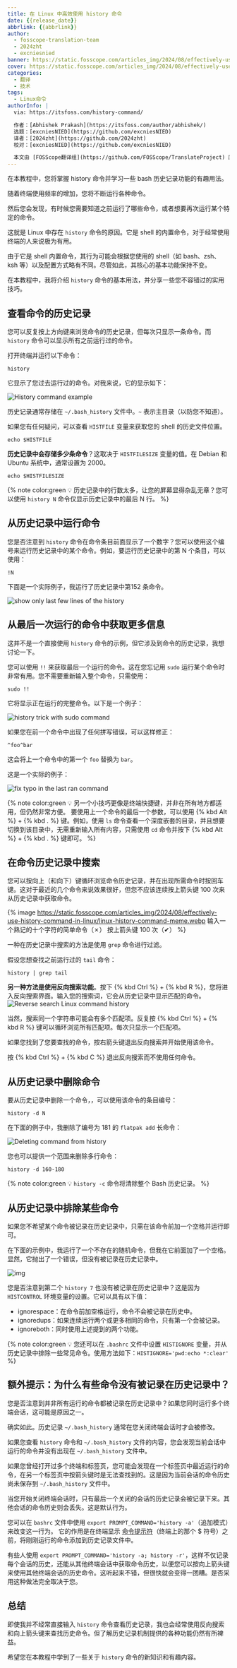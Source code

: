 ```yaml
---
title: 在 Linux 中高效使用 history 命令
date: {{release_date}}
abbrlink: {{abbrlink}}
author:
  - fosscope-translation-team
  - 2024zht
  - excniesnied
banner: https://static.fosscope.com/articles_img/2024/08/effectively-use-history-command-in-linux/effectly-use-history-commands-linux.webp
cover: https://static.fosscope.com/articles_img/2024/08/effectively-use-history-command-in-linux/effectly-use-history-commands-linux.webp
categories:
  - 翻译
  - 技术
tags: 
  - Linux命令
authorInfo: |
  via: https://itsfoss.com/history-command/

  作者：[Abhishek Prakash](https://itsfoss.com/author/abhishek/)
  选题：[excniesNIED](https://github.com/excniesNIED)
  译者：[2024zht](https://github.com/2024zht)
  校对：[excniesNIED](https://github.com/excniesNIED)

  本文由 [FOSScope翻译组](https://github.com/FOSScope/TranslateProject) 原创编译，[开源观察](https://fosscope.com/) 荣誉推出
---
```


在本教程中，您将掌握 history 命令并学习一些 bash 历史记录功能的有趣用法。

<!-- more -->

随着终端使用频率的增加，您将不断运行各种命令。

然后您会发现，有时候您需要知道之前运行了哪些命令，或者想要再次运行某个特定的命令。

这就是 Linux 中存在 `history` 命令的原因。它是 shell 的内置命令，对于经常使用终端的人来说极为有用。

由于它是 shell 内置命令，其行为可能会根据您使用的 shell（如 bash、zsh、ksh 等）以及配置方式略有不同。尽管如此，其核心的基本功能保持不变。

在本教程中，我将介绍 `history` 命令的基本用法，并分享一些您不容错过的实用技巧。

## 查看命令的历史记录

您可以反复按上方向键来浏览命令的历史记录，但每次只显示一条命令。而 `history` 命令可以显示所有之前运行过的命令。

打开终端并运行以下命令：

```
history
```

它显示了您过去运行过的命令。对我来说，它的显示如下：

![History command example](https://static.fosscope.com/articles_img/2024/08/effectively-use-history-command-in-linux/history-command-examples.webp)

历史记录通常存储在 `~/.bash_history` 文件中。`~` 表示主目录（以防您不知道）。

如果您有任何疑问，可以查看 `HISTFILE` 变量来获取您的 shell 的历史文件位置。

```
echo $HISTFILE
```

**历史记录中会存储多少条命令**？这取决于 `HISTFILESIZE` 变量的值。在 Debian 和 Ubuntu 系统中，通常设置为 2000。

```
echo $HISTFILESIZE
```

{% note color:green 💡 历史记录中的行数太多，让您的屏幕显得杂乱无章？您可以使用 `history N` 命令仅显示历史记录中的最后 N 行。 %}

## 从历史记录中运行命令

您是否注意到 `history` 命令在命令条目前面显示了一个数字？您可以使用这个编号来运行历史记录中的某个命令。例如，要运行历史记录中的第 N 个条目，可以使用：

```
!N
```

下面是一个实际例子，我运行了历史记录中第152 条命令。

![show only last few lines of the history](https://static.fosscope.com/articles_img/2024/08/effectively-use-history-command-in-linux/run-command-from-history.webp)

## 从最后一次运行的命令中获取更多信息

这并不是一个直接使用 `history` 命令的示例，但它涉及到命令的历史记录，我想讨论一下。

您可以使用 `!!` 来获取最后一个运行的命令。这在您忘记用 `sudo` 运行某个命令时非常有用。您不需要重新输入整个命令，只需使用：

```
sudo !!
```

它将显示正在运行的完整命令。以下是一个例子：

![history trick with sudo command](https://static.fosscope.com/articles_img/2024/08/effectively-use-history-command-in-linux/history-trick-with-sudo.webp)

如果您在前一个命令中出现了任何拼写错误，可以这样修正：

```
^foo^bar
```

这会将上一个命令中的第一个  `foo` 替换为 `bar`。

这是一个实际的例子：

![fix typo in the last ran command](https://static.fosscope.com/articles_img/2024/08/effectively-use-history-command-in-linux/fix-typo--in-command-history.webp)

{% note color:green 💡 另一个小技巧更像是终端快捷键，并非在所有地方都适用，但仍然非常方便。 要使用上一个命令的最后一个参数，可以使用 {% kbd Alt %} + {% kbd . %} 键。例如，使用 `ls` 命令查看一个深度嵌套的目录，并且想要切换到该目录中，无需重新输入所有内容，只需使用 `cd` 命令并按下 {% kbd Alt %} + {% kbd . %} 键即可。 %}

## 在命令历史记录中搜索

您可以按向上（和向下）键循环浏览命令历史记录，并在出现所需命令时按回车键。这对于最近的几个命令来说效果很好，但您不应该连续按上箭头键 100 次来从历史记录中获取命令。

{% image https://static.fosscope.com/articles_img/2024/08/effectively-use-history-command-in-linux/linux-history-command-meme.webp 输入一个熟记的十个字符的简单命令（✗） 按上箭头键 100 次（✔） %}

一种在历史记录中搜索的方法是使用 `grep` 命令进行过滤。

假设您想查找之前运行过的 `tail` 命令：

```
history | grep tail
```

**另一种方法是使用反向搜索功能**。按下 {% kbd Ctrl %} + {% kbd R %}，您将进入反向搜索界面。输入您的搜索词，它会从历史记录中显示匹配的命令。![Reverse search Linux command history](https://static.fosscope.com/articles_img/2024/08/effectively-use-history-command-in-linux/reverse-search-command-history.webp)

当然，搜索同一个字符串可能会有多个匹配项。反复按 {% kbd Ctrl %} + {% kbd R %} 键可以循环浏览所有匹配项。每次只显示一个匹配项。

如果您找到了您要查找的命令，按右箭头键退出反向搜索并开始使用该命令。

按 {% kbd Ctrl %} + {% kbd C %} 退出反向搜索而不使用任何命令。

## 从历史记录中删除命令

要从历史记录中删除一个命令，，可以使用该命令的条目编号：

```
history -d N
```

在下面的例子中，我删除了编号为 181 的 `flatpak add` 长命令：

![Deleting command from history](https://static.fosscope.com/articles_img/2024/08/effectively-use-history-command-in-linux/delete-command-history.webp)

您也可以提供一个范围来删除多行命令：

```
history -d 160-180
```

{% note color:green 💡 `history -c` 命令将清除整个 Bash 历史记录。  %}

## 从历史记录中排除某些命令

如果您不希望某个命令被记录在历史记录中，只需在该命令前加一个空格并运行即可。

在下面的示例中，我运行了一个不存在的随机命令，但我在它前面加了一个空格。显然，它抛出了一个错误，但没有被记录在历史记录中。

![img](https://static.fosscope.com/articles_img/2024/08/effectively-use-history-command-in-linux/exclude-command-from-history.webp)

您是否注意到第二个 `history 7` 也没有被记录在历史记录中？这是因为 `HISTCONTROL` 环境变量的设置。它可以具有以下值：

- ignorespace：在命令前加空格运行，命令不会被记录在历史中。
- ignoredups：如果连续运行两个或更多相同的命令，只有第一个会被记录。
- ignoreboth：同时使用上述提到的两个功能。

{% note color:green 💡 您还可以在 `.bashrc` 文件中设置 `HISTIGNORE` 变量，并从历史记录中排除一些常见命令。使用方法如下：`HISTIGNORE='pwd:echo *:clear'`  %}

## 额外提示：为什么有些命令没有被记录在历史记录中？

您是否注意到并非所有运行的命令都被记录在历史记录中？如果您同时运行多个终端会话，这可能是原因之一。

确实如此。历史记录 `~/.bash_history` 通常在您关闭终端会话时才会被修改。

如果您查看 `history` 命令和 `~/.bash_history` 文件的内容，您会发现当前会话中运行的命令并没有出现在 `~/.bash_history` 文件中。

如果您曾经打开过多个终端和标签页，您可能会发现在一个标签页中最近运行的命令，在另一个标签页中按箭头键时是无法查找到的。这是因为当前会话的命令历史尚未保存到 `~/.bash_history` 文件中。

当您开始关闭终端会话时，只有最后一个关闭的会话的历史记录会被记录下来。其他会话的命令历史则会丢失。这是默认行为。

您可以在 `bashrc` 文件中使用 `export PROMPT_COMMAND='history -a'`（追加模式）来改变这一行为。 它的作用是在终端显示 [命令提示符](https://itsfoss.com/basic-terminal-tips-ubuntu/#2-terminal-vs-shell-vs-prompt-vs-command-line)（终端上的那个 $ 符号）之前，将刚刚运行的命令添加到历史记录文件中。

有些人使用 `export PROMPT_COMMAND='history -a; history -r'`，这样不仅记录每个会话的历史，还能从其他终端会话中获取命令历史，以便您可以按向上箭头键来使用其他终端会话的历史命令。这听起来不错，但很快就会变得一团糟。是否采用这种做法完全取决于您。

## 总结

即使我并不经常直接输入 `history` 命令查看历史记录，我也会经常使用反向搜索和向上箭头键来查找历史命令。但了解历史记录机制提供的各种功能仍然有所裨益。

希望您在本教程中学到了一些关于 `history` 命令的新知识和有趣内容。
